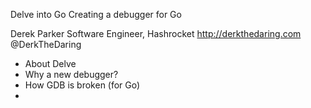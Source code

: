 Delve into Go
Creating a debugger for Go

Derek Parker
Software Engineer, Hashrocket
http://derkthedaring.com
@DerkTheDaring

* About Delve
* Why a new debugger?
* How GDB is broken (for Go)
* 
